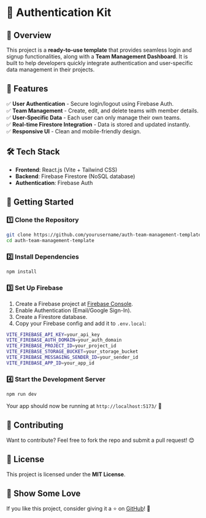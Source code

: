 # 🚀 Authentication Kit

## 📌 Overview
This project is a **ready-to-use template** that provides seamless login and signup functionalities, along with a **Team Management Dashboard**. It is built to help developers quickly integrate authentication and user-specific data management in their projects.

## 🎯 Features
✅ **User Authentication** - Secure login/logout using Firebase Auth.  
✅ **Team Management** - Create, edit, and delete teams with member details.  
✅ **User-Specific Data** - Each user can only manage their own teams.  
✅ **Real-time Firestore Integration** - Data is stored and updated instantly.  
✅ **Responsive UI** - Clean and mobile-friendly design.

## 🛠️ Tech Stack
- **Frontend**: React.js (Vite + Tailwind CSS)  
- **Backend**: Firebase Firestore (NoSQL database)  
- **Authentication**: Firebase Auth  

## 🚀 Getting Started
### 1️⃣ Clone the Repository
```sh
git clone https://github.com/yourusername/auth-team-management-template.git
cd auth-team-management-template
```

### 2️⃣ Install Dependencies
```sh
npm install
```

### 3️⃣ Set Up Firebase
1. Create a Firebase project at [Firebase Console](https://console.firebase.google.com/).
2. Enable Authentication (Email/Google Sign-In).
3. Create a Firestore database.
4. Copy your Firebase config and add it to `.env.local`:
```sh
VITE_FIREBASE_API_KEY=your_api_key
VITE_FIREBASE_AUTH_DOMAIN=your_auth_domain
VITE_FIREBASE_PROJECT_ID=your_project_id
VITE_FIREBASE_STORAGE_BUCKET=your_storage_bucket
VITE_FIREBASE_MESSAGING_SENDER_ID=your_sender_id
VITE_FIREBASE_APP_ID=your_app_id
```

### 4️⃣ Start the Development Server
```sh
npm run dev
```
Your app should now be running at `http://localhost:5173/` 🎉

## 🤝 Contributing
Want to contribute? Feel free to fork the repo and submit a pull request! 😊

## 📜 License
This project is licensed under the **MIT License**.

## 🌟 Show Some Love
If you like this project, consider giving it a ⭐ on [GitHub](https://github.com/Caliber619)! 🎉

